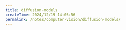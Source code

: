 ```yaml
---
title: diffusion-models
createTime: 2024/12/19 14:05:56
permalink: /notes/computer-vision/diffusion-models/
---
```

